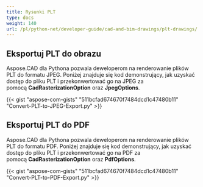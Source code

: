 ```yaml
---
title: Rysunki PLT
type: docs
weight: 140
url: /pl/python-net/developer-guide/cad-and-bim-drawings/plt-drawings/
---
```


## **Eksportuj PLT do obrazu**

Aspose.CAD dla Pythona pozwala deweloperom na renderowanie plików PLT do formatu JPEG. Poniżej znajduje się kod demonstrujący, jak uzyskać dostęp do pliku PLT i przekonwertować go na JPEG za pomocą **CadRasterizationOption** oraz **JpegOptions**.

{{< gist "aspose-com-gists" "511bcfad674670f7484dcd1c47480b11" "Convert-PLT-to-JPEG-Export.py" >}}

## **Eksportuj PLT do PDF**

Aspose.CAD dla Pythona pozwala deweloperom na renderowanie plików PLT do formatu PDF. Poniżej znajduje się kod demonstrujący, jak uzyskać dostęp do pliku PLT i przekonwertować go na PDF za pomocą **CadRasterizationOption** oraz **PdfOptions**.

{{< gist "aspose-com-gists" "511bcfad674670f7484dcd1c47480b11" "Convert-PLT-to-PDF-Export.py" >}}
